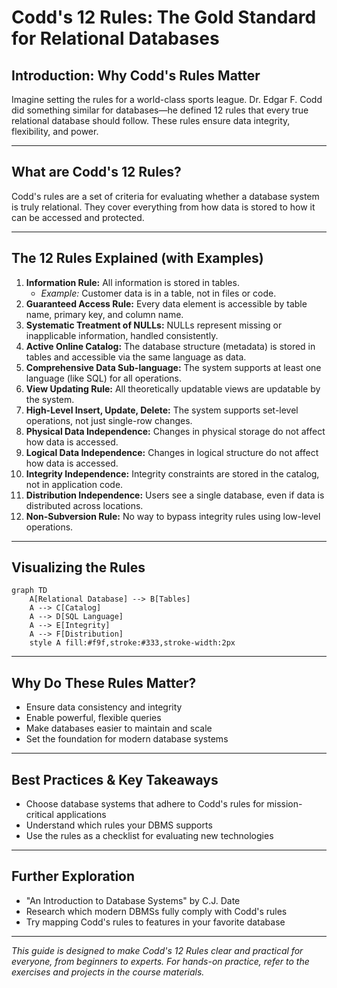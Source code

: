 # Codd's 12 Rules: The Gold Standard for Relational Databases

## Introduction: Why Codd's Rules Matter
Imagine setting the rules for a world-class sports league. Dr. Edgar F. Codd did something similar for databases—he defined 12 rules that every true relational database should follow. These rules ensure data integrity, flexibility, and power.

---

## What are Codd's 12 Rules?
Codd's rules are a set of criteria for evaluating whether a database system is truly relational. They cover everything from how data is stored to how it can be accessed and protected.

---

## The 12 Rules Explained (with Examples)

1. **Information Rule:** All information is stored in tables.
   - *Example:* Customer data is in a table, not in files or code.
2. **Guaranteed Access Rule:** Every data element is accessible by table name, primary key, and column name.
3. **Systematic Treatment of NULLs:** NULLs represent missing or inapplicable information, handled consistently.
4. **Active Online Catalog:** The database structure (metadata) is stored in tables and accessible via the same language as data.
5. **Comprehensive Data Sub-language:** The system supports at least one language (like SQL) for all operations.
6. **View Updating Rule:** All theoretically updatable views are updatable by the system.
7. **High-Level Insert, Update, Delete:** The system supports set-level operations, not just single-row changes.
8. **Physical Data Independence:** Changes in physical storage do not affect how data is accessed.
9. **Logical Data Independence:** Changes in logical structure do not affect how data is accessed.
10. **Integrity Independence:** Integrity constraints are stored in the catalog, not in application code.
11. **Distribution Independence:** Users see a single database, even if data is distributed across locations.
12. **Non-Subversion Rule:** No way to bypass integrity rules using low-level operations.

---

## Visualizing the Rules
```mermaid
graph TD
    A[Relational Database] --> B[Tables]
    A --> C[Catalog]
    A --> D[SQL Language]
    A --> E[Integrity]
    A --> F[Distribution]
    style A fill:#f9f,stroke:#333,stroke-width:2px
```

---

## Why Do These Rules Matter?
- Ensure data consistency and integrity
- Enable powerful, flexible queries
- Make databases easier to maintain and scale
- Set the foundation for modern database systems

---

## Best Practices & Key Takeaways
- Choose database systems that adhere to Codd's rules for mission-critical applications
- Understand which rules your DBMS supports
- Use the rules as a checklist for evaluating new technologies

---

## Further Exploration
- "An Introduction to Database Systems" by C.J. Date
- Research which modern DBMSs fully comply with Codd's rules
- Try mapping Codd's rules to features in your favorite database

---
*This guide is designed to make Codd's 12 Rules clear and practical for everyone, from beginners to experts. For hands-on practice, refer to the exercises and projects in the course materials.* 